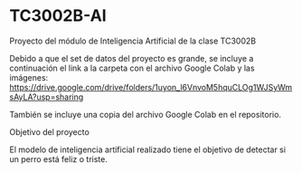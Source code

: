 # TC3002B-AI
Proyecto del módulo de Inteligencia Artificial de la clase TC3002B

Debido a que el set de datos del proyecto es grande, se incluye a continuación el link a la carpeta con el archivo Google Colab y las imágenes:
https://drive.google.com/drive/folders/1uyon_l6VnvoM5hquCLOg1WJSyWmsAyLA?usp=sharing

También se incluye una copia del archivo Google Colab en el repositorio.


Objetivo del proyecto

El modelo de inteligencia artificial realizado tiene el objetivo de detectar si un perro está feliz o triste.
